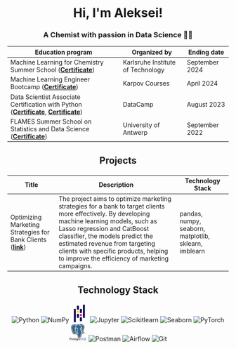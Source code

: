<h1 align="center">Hi, I'm Aleksei!</h1>
<h3 align="center">A Chemist with passion in Data Science 👨‍💻</h3>

<div align='center'>


|**Education program**|**Organized by**|**Ending date**|
|----------------|-----------------|--------|
|Machine Learning for Chemistry Summer School (__[Certificate](https://github.com/Turklesh/Turklesh/blob/main/ML_for_Chem.pdf)__)| Karlsruhe Institute of Technology| September 2024|
|Machine Learning Engineer Bootcamp (__[Certificate](https://github.com/Turklesh/Turklesh/blob/main/KarpovCourses.pdf)__)| Karpov Courses| April 2024|
|Data Scientist Associate Certification with Python (__[Certificate](https://github.com/Turklesh/Turklesh/blob/main/DataCamp.pdf)__, __[Certificate](https://github.com/Turklesh/Turklesh/blob/main/DataCamp_DS_Associate.pdf)__)|DataCamp|August 2023|
|FLAMES Summer School on Statistics and Data Science (__[Certificate](https://github.com/Turklesh/Turklesh/blob/main/FLAMES.pdf)__)|University of Antwerp|September 2022|

</div>

## <p align='center'>Projects</p>
<div align='center'>
    
|Title|Description|Technology Stack|
|--------|-----------|-----------|
|Optimizing Marketing Strategies for Bank Clients (__[link](https://github.com/Turklesh/Marketing_optimization)__)|The project aims to optimize marketing strategies for a bank to target clients more effectively. By developing machine learning models, such as Lasso regression and CatBoost classifier, the models predict the estimated revenue from targeting clients with specific products, helping to improve the efficiency of marketing campaigns.|pandas, numpy, seaborn, matplotlib, sklearn, imblearn|
</div>

## <p align="center">Technology Stack</p>

<div align='center'> 
    <img src="https://www.vectorlogo.zone/logos/python/python-icon.svg" alt="Python" width="40" height="40", title="Python"/>
  <img src="https://cdn.worldvectorlogo.com/logos/numpy-1.svg" alt="NumPy" width="40" height="40", title="NumPy"/>
    <img src="https://raw.githubusercontent.com/devicons/devicon/2ae2a900d2f041da66e950e4d48052658d850630/icons/pandas/pandas-original.svg" alt="Pandas" width="40" height="40", title="Pandas"/>
   <img src="https://www.vectorlogo.zone/logos/jupyter/jupyter-icon.svg" alt="Jupyter" width="40" height="40", title="Jupyter"/>
   <img src="https://upload.wikimedia.org/wikipedia/commons/0/05/Scikit_learn_logo_small.svg" alt="Scikitlearn" width="40" height="40", title="Scikitlearn"/>
  <img src="https://seaborn.pydata.org/_images/logo-mark-lightbg.svg" alt="Seaborn" width="40" height="40", title="Seaborn"/>
  <img src="https://www.vectorlogo.zone/logos/pytorch/pytorch-icon.svg" alt="PyTorch" width="40" height="40", title="PyTorch"/>
   <img src="https://raw.githubusercontent.com/devicons/devicon/master/icons/postgresql/postgresql-original-wordmark.svg" alt="PostgreSQL" width="40" height="40"/, title="PostgreSQL">
    <img src="https://www.vectorlogo.zone/logos/getpostman/getpostman-icon.svg" alt="Postman" width="40" height="40", title="Postman"/>
    <img src="https://icon.icepanel.io/Technology/svg/Apache-Airflow.svg" alt="Airflow" width="40" height="40", title="Airflow"/>
    <img src="https://www.vectorlogo.zone/logos/git-scm/git-scm-icon.svg" alt="Git" width="40" height="40", title="Git"/>
</p>
